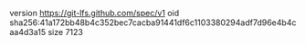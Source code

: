 version https://git-lfs.github.com/spec/v1
oid sha256:41a172bb48b4c352bec7cacba91441df6c1103380294adf7d96e4b4caa4d3a15
size 7123
